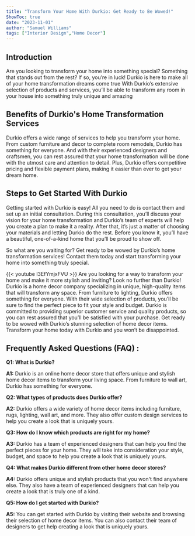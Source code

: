 ```yaml
---
title: "Transform Your Home With Durkio: Get Ready to Be Wowed!"
ShowToc: true 
date: "2023-11-01"
author: "Samuel Williams" 
tags: ["Interior Design","Home Decor"]
---
```

## Introduction

Are you looking to transform your home into something special? Something that stands out from the rest? If so, you’re in luck! Durkio is here to make all of your home transformation dreams come true With Durkio’s extensive selection of products and services, you’ll be able to transform any room in your house into something truly unique and amazing

## Benefits of Durkio's Home Transformation Services

Durkio offers a wide range of services to help you transform your home. From custom furniture and decor to complete room remodels, Durkio has something for everyone. And with their experienced designers and craftsmen, you can rest assured that your home transformation will be done with the utmost care and attention to detail. Plus, Durkio offers competitive pricing and flexible payment plans, making it easier than ever to get your dream home.

## Steps to Get Started With Durkio

Getting started with Durkio is easy! All you need to do is contact them and set up an initial consultation. During this consultation, you’ll discuss your vision for your home transformation and Durkio’s team of experts will help you create a plan to make it a reality. After that, it’s just a matter of choosing your materials and letting Durkio do the rest. Before you know it, you’ll have a beautiful, one-of-a-kind home that you’ll be proud to show off.

So what are you waiting for? Get ready to be wowed by Durkio’s home transformation services! Contact them today and start transforming your home into something truly special.

{{< youtube l3EfYmjxFVU >}} 
Are you looking for a way to transform your home and make it more stylish and inviting? Look no further than Durkio! Durkio is a home decor company specializing in unique, high-quality items that will transform any space. From furniture to lighting, Durkio offers something for everyone. With their wide selection of products, you’ll be sure to find the perfect piece to fit your style and budget. Durkio is committed to providing superior customer service and quality products, so you can rest assured that you’ll be satisfied with your purchase. Get ready to be wowed with Durkio’s stunning selection of home decor items. Transform your home today with Durkio and you won’t be disappointed.

## Frequently Asked Questions (FAQ) :
**Q1: What is Durkio?**

**A1:** Durkio is an online home decor store that offers unique and stylish home decor items to transform your living space. From furniture to wall art, Durkio has something for everyone. 

**Q2: What types of products does Durkio offer?**

**A2:** Durkio offers a wide variety of home decor items including furniture, rugs, lighting, wall art, and more. They also offer custom design services to help you create a look that is uniquely yours. 

**Q3: How do I know which products are right for my home?**

**A3:** Durkio has a team of experienced designers that can help you find the perfect pieces for your home. They will take into consideration your style, budget, and space to help you create a look that is uniquely yours. 

**Q4: What makes Durkio different from other home decor stores?**

**A4:** Durkio offers unique and stylish products that you won't find anywhere else. They also have a team of experienced designers that can help you create a look that is truly one of a kind. 

**Q5: How do I get started with Durkio?**

**A5:** You can get started with Durkio by visiting their website and browsing their selection of home decor items. You can also contact their team of designers to get help creating a look that is uniquely yours.



